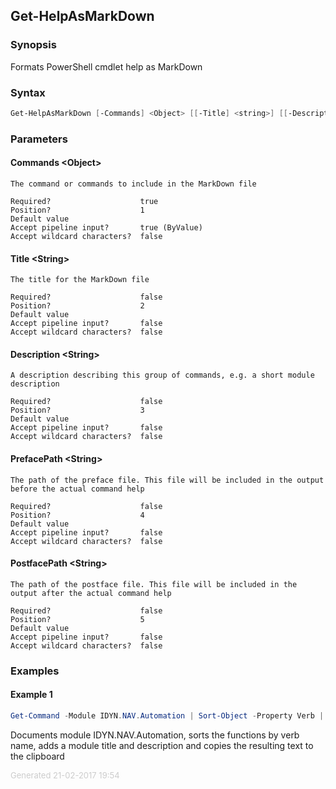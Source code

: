 ﻿<a name="Get-HelpAsMarkDown"></a>
## Get-HelpAsMarkDown
### Synopsis
Formats PowerShell cmdlet help as MarkDown
### Syntax
```powershell
Get-HelpAsMarkDown [-Commands] <Object> [[-Title] <string>] [[-Description] <string>] [[-PrefacePath] <string>] [[-PostfacePath] <string>] [<CommonParameters>]
```
### Parameters
#### Commands &lt;Object&gt;
    The command or commands to include in the MarkDown file
    
    Required?                    true
    Position?                    1
    Default value                
    Accept pipeline input?       true (ByValue)
    Accept wildcard characters?  false
#### Title &lt;String&gt;
    The title for the MarkDown file
    
    Required?                    false
    Position?                    2
    Default value                
    Accept pipeline input?       false
    Accept wildcard characters?  false
#### Description &lt;String&gt;
    A description describing this group of commands, e.g. a short module description
    
    Required?                    false
    Position?                    3
    Default value                
    Accept pipeline input?       false
    Accept wildcard characters?  false
#### PrefacePath &lt;String&gt;
    The path of the preface file. This file will be included in the output before the actual command help
    
    Required?                    false
    Position?                    4
    Default value                
    Accept pipeline input?       false
    Accept wildcard characters?  false
#### PostfacePath &lt;String&gt;
    The path of the postface file. This file will be included in the output after the actual command help
    
    Required?                    false
    Position?                    5
    Default value                
    Accept pipeline input?       false
    Accept wildcard characters?  false
### Examples
#### Example 1 
```powershell
Get-Command -Module IDYN.NAV.Automation | Sort-Object -Property Verb | Get-HelpAsMarkDown -Title IDYN.NAV.Automation -Description 'PowerShell cmdlets for IDYN developers.' | clip

```
Documents module IDYN.NAV.Automation, sorts the functions by verb name, adds a module title and description and copies the resulting text to the clipboard
<div style='font-size:small; color: #ccc'>Generated 21-02-2017 19:54</div>

